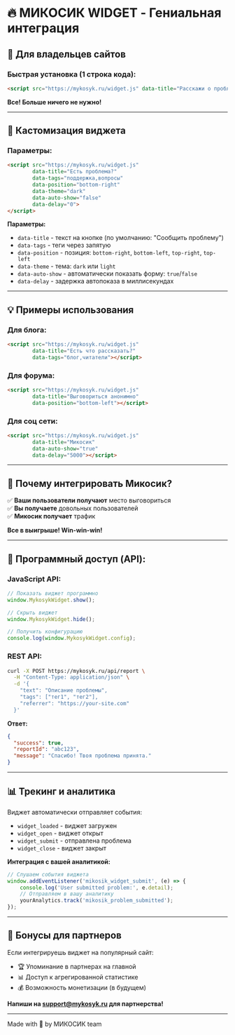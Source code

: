 # 🔥 МИКОСИК WIDGET - Гениальная интеграция

## 🎯 Для владельцев сайтов

### Быстрая установка (1 строка кода):

```html
<script src="https://mykosyk.ru/widget.js" data-title="Расскажи о проблеме"></script>
```

**Все! Больше ничего не нужно!**

---

## 🎨 Кастомизация виджета

### Параметры:

```html
<script src="https://mykosyk.ru/widget.js"
        data-title="Есть проблема?"
        data-tags="поддержка,вопросы"
        data-position="bottom-right"
        data-theme="dark"
        data-auto-show="false"
        data-delay="0">
</script>
```

**Параметры:**
- `data-title` - текст на кнопке (по умолчанию: "Сообщить проблему")
- `data-tags` - теги через запятую
- `data-position` - позиция: `bottom-right`, `bottom-left`, `top-right`, `top-left`
- `data-theme` - тема: `dark` или `light`
- `data-auto-show` - автоматически показать форму: `true`/`false`
- `data-delay` - задержка автопоказа в миллисекундах

---

## 💡 Примеры использования

### Для блога:
```html
<script src="https://mykosyk.ru/widget.js" 
        data-title="Есть что рассказать?"
        data-tags="блог,читатели"></script>
```

### Для форума:
```html
<script src="https://mykosyk.ru/widget.js"
        data-title="Выговориться анонимно"
        data-position="bottom-left"></script>
```

### Для соц сети:
```html
<script src="https://mykosyk.ru/widget.js"
        data-title="Микосик"
        data-auto-show="true"
        data-delay="5000"></script>
```

---

## 🌟 Почему интегрировать Микосик?

✅ **Ваши пользователи получают** место выговориться  
✅ **Вы получаете** довольных пользователей  
✅ **Микосик получает** трафик  

**Все в выигрыше! Win-win-win!**

---

## 🔧 Программный доступ (API):

### JavaScript API:

```javascript
// Показать виджет программно
window.MykosykWidget.show();

// Скрыть виджет  
window.MykosykWidget.hide();

// Получить конфигурацию
console.log(window.MykosykWidget.config);
```

### REST API:

```bash
curl -X POST https://mykosyk.ru/api/report \
  -H "Content-Type: application/json" \
  -d '{
    "text": "Описание проблемы",
    "tags": ["тег1", "тег2"],
    "referrer": "https://your-site.com"
  }'
```

**Ответ:**
```json
{
  "success": true,
  "reportId": "abc123",
  "message": "Спасибо! Твоя проблема принята."
}
```

---

## 📊 Трекинг и аналитика

Виджет автоматически отправляет события:
- `widget_loaded` - виджет загружен
- `widget_open` - виджет открыт
- `widget_submit` - отправлена проблема
- `widget_close` - виджет закрыт

**Интеграция с вашей аналитикой:**
```javascript
// Слушаем события виджета
window.addEventListener('mikosik_widget_submit', (e) => {
    console.log('User submitted problem:', e.detail);
    // Отправляем в вашу аналитику
    yourAnalytics.track('mikosik_problem_submitted');
});
```

---

## 🎁 Бонусы для партнеров

Если интегрируешь виджет на популярный сайт:
- 🏆 Упоминание в партнерах на главной
- 📊 Доступ к агрегированной статистике
- 💰 Возможность монетизации (в будущем)

**Напиши на support@mykosyk.ru для партнерства!**

---

Made with 💜 by МИКОСИК team
